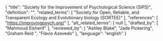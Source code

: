 {
    "title": "Society for the Improvement of Psychological Science (SIPS)",
    "definition": "",
    "related_terms": [
        "Society for Open, Reliable, and Transparent Ecology and Evolutionary biology (SORTEE)"
    ],
    "references": [
        "https://improvingpsych.org/"
    ],
    "alt_related_terms": [
        null
    ],
    "drafted_by": [
        "Mahmoud Elsherif"
    ],
    "reviewed_by": [
        "Ashley Blake",
        "Jade Pickering",
        "Graham Reid ",
        "Flávio Azevedo"
    ],
    "language": "english"
}